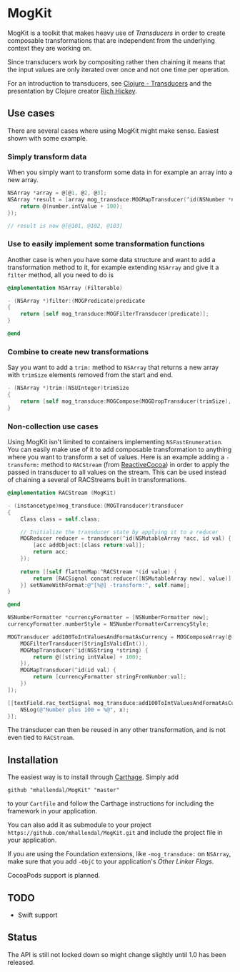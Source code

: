 # MogKit

MogKit is a toolkit that makes heavy use of _Transducers_ in order to create composable transformations that are independent from the underlying context they are working on.

Since transducers work by compositing rather then chaining it means that the input values are only iterated over once and not one time per operation.

For an introduction to transducers, see [Clojure - Transducers](http://clojure.org/transducers) and the presentation by Clojure creator [Rich Hickey](https://www.youtube.com/watch?v=6mTbuzafcII).

## Use cases
There are several cases where using MogKit might make sense. Easiest shown with some example.

### Simply transform data
When you simply want to transform some data in for example an array into a new array.

```objective-c
NSArray *array = @[@1, @2, @3];
NSArray *result = [array mog_transduce:MOGMapTransducer(^id(NSNumber *number) {
    return @(number.intValue + 100);
});

// result is now @[@101, @102, @103]
```

### Use to easily implement some transformation functions
Another case is when you have some data structure and want to add a transformation method to it, for example extending `NSArray` and give it a `filter` method, all you need to do is

```objective-c
@implementation NSArray (Filterable)

- (NSArray *)filter:(MOGPredicate)predicate
{
    return [self mog_transduce:MOGFilterTransducer(predicate)];
}

@end
```

### Combine to create new transformations
Say you want to add a `trim:` method to `NSArray` that returns a new array with `trimSize` elements removed from the start and end.
```objective-c
- (NSArray *)trim:(NSUInteger)trimSize 
{
    return [self mog_transduce:MOGCompose(MOGDropTransducer(trimSize), MOGTakeTransducer(self.count - 2 * trimSize))];
}
```

### Non-collection use cases
Using MogKit isn't limited to containers implementing `NSFastEnumeration`. You can easily make use of it to add composable transformation to anything where you want to transform a set of values. Here is an example adding a `-transform:` method to `RACStream` (from [ReactiveCocoa](https://github.com/ReactiveCocoa/ReactiveCocoa)) in order to apply the passed in transducer to all values on the stream. This can be used instead of chaining a several of RACStreams built in transformations.

```objective-c
@implementation RACStream (MogKit)

- (instancetype)mog_transduce:(MOGTransducer)transducer
{
    Class class = self.class;

    // Initialize the transducer state by applying it to a reducer
    MOGReducer reducer = transducer(^id(NSMutableArray *acc, id val) {
        [acc addObject:[class return:val]];
        return acc;
    });
    
    return [[self flattenMap:^RACStream *(id value) {
        return [RACSignal concat:reducer([NSMutableArray new], value)];
    }] setNameWithFormat:@"[%@] -transform:", self.name];
}

@end

NSNumberFormatter *currencyFormatter = [NSNumberFormatter new];
currencyFormatter.numberStyle = NSNumberFormatterCurrencyStyle;

MOGTransducer add100ToIntValuesAndFormatAsCurrency = MOGComposeArray(@[
    MOGFilterTransducer(StringIsValidInt()),
    MOGMapTransducer(^id(NSString *string) {
        return @([string intValue] + 100);
    }),
    MOGMapTransducer(^id(id val) {
        return [currencyFormatter stringFromNumber:val];
    })
]);

[[textField.rac_textSignal mog_transduce:add100ToIntValuesAndFormatAsCurrency] subscribeNext:^(id x) {
    NSLog(@"Number plus 100 = %@", x);
}];

```

The transducer can then be reused in any other transformation, and is not even tied to `RACStream`.


## Installation
The easiest way is to install through [Carthage](https://github.com/Carthage/Carthage). Simply add

```
github "mhallendal/MogKit" "master"
```

to your `Cartfile` and follow the Carthage instructions for including the framework in your application.

You can also add it as submodule to your project `https://github.com/mhallendal/MogKit.git` and include the project file in your application.

If you are using the Foundation extensions, like `-mog_transduce:` on `NSArray`, make sure that you add `-ObjC` to your application's _Other Linker Flags_.

CocoaPods support is planned.

## TODO
- Swift support

## Status
The API is still not locked down so might change slightly until 1.0 has been released.
